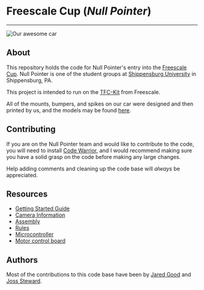 # Freescale Cup (_Null Pointer_)
- - -
![Our awesome car](http://i.imgur.com/6HUl4Tf.jpg)

## About

This repository holds the code for Null Pointer's entry into the [Freescale Cup](https://community.freescale.com/docs/DOC-1284).
Null Pointer is one of the student groups at [Shippensburg University](https://www.ship.edu) in Shippensburg, PA.

This project is intended to run on the [TFC-Kit](http://www.nxp.com/products/microcontrollers-and-processors/power-architecture-processors/mpc5xxx-5xxx-32-bit-mcus/mpc56xx-mcus/the-freescale-cup-intelligent-car-development-system:TFC-KIT) from Freescale.

All of the mounts, bumpers, and spikes on our car were designed and then printed by us, and the models may be found [here](https://github.com/redja150/Freescale-3D).

## Contributing

If you are on the Null Pointer team and would like to contribute to the code, you will need to install [Code Warrior](http://www.nxp.com/products/software-and-tools/software-development-tools/codewarrior-development-tools/downloads/special-edition-software:CW_SPECIALEDITIONS), and I would recommend making sure you have a solid grasp on the code before making any large changes.

Help adding comments and cleaning up the code base will _always_ be appreciated.

## Resources

* [Getting Started Guide](https://community.freescale.com/docs/DOC-1284)
* [Camera Information](https://community.freescale.com/docs/DOC-103040)
* [Assembly](https://community.freescale.com/docs/DOC-1014)
* [Rules](https://community.freescale.com/docs/DOC-93225)
* [Microcontroller](https://community.freescale.com/docs/DOC-1079)
* [Motor control board](http://edge.rit.edu/edge/P14226/public/Project%20Deliverables%20Summary%20Subdirectory/P14226_Electrical_Plans.pdf)

## Authors
Most of the contributions to this code base have been by [Jared Good](https://github.com/redja150) and [Joss Steward](https://github.com/Joss-Steward).

